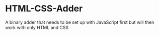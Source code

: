 # HTML-CSS-Adder
A binary adder that needs to be set up with JavaScript first but will then work with only HTML and CSS
